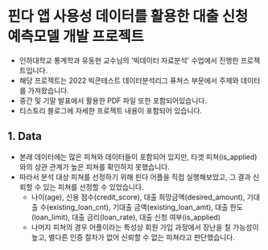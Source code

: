 # 핀다 앱 사용성 데이터를 활용한 대출 신청 예측모델 개발 프로젝트

- 인하대학교 통계학과 유동현 교수님의 '빅데이터 자료분석' 수업에서 진행한 프로젝트입니다. 
- 해당 프로젝트는 2022 빅콘테스트 데이터분석리그 퓨쳐스 부문에서 주제와 데이터를 가져왔습니다.
- 중간 및 기말 발표에서 활용한 PDF 파일 또한 포함되어있습니다.
- 티스토리 블로그에 자세한 프로젝트 내용이 포함되어 있습니다.

## 1. Data

- 본래 데이터에는 많은 피쳐와 데이터들이 포함되어 있지만, 타겟 피쳐(is_applied)와의 상관 관계가 높은 피쳐를 확인하지 못했습니다.
- 따라서 분석 대상 피쳐를 선정하기 위해 핀다 어플을 직접 실행해보았고, 그 결과 신뢰할 수 있는 피쳐를 선정할 수 있었습니다.
  - 나이(age), 신용 점수(credit_score), 대출 희망금액(desired_amount), 기대출 수(existing_loan_cnt), 기대출 금액(existing_loan_amt), 대출 한도(loan_limit), 대출 금리(loan_rate), 대출 신청 여부(is_applied)
  - 나머지 피쳐의 경우 어플이라는 특성상 회원 가입 과정에서 장난을 칠 가능성이 높고, 별다른 인증 절차가 없어 신뢰할 수 없는 피쳐라고 판단했습니다.
